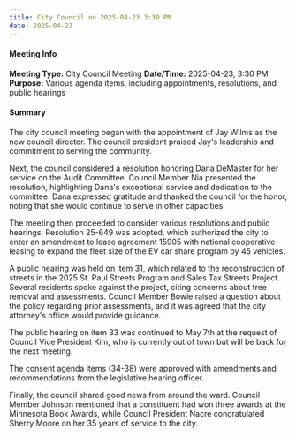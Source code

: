 ```yaml
---
title: City Council on 2025-04-23 3:30 PM
date: 2025-04-23
---
```

#### Meeting Info
**Meeting Type:** City Council Meeting
**Date/Time:** 2025-04-23, 3:30 PM
**Purpose:** Various agenda items, including appointments, resolutions, and public hearings

#### Summary

The city council meeting began with the appointment of Jay Wilms as the new council director. The council president praised Jay's leadership and commitment to serving the community.

Next, the council considered a resolution honoring Dana DeMaster for her service on the Audit Committee. Council Member Nia presented the resolution, highlighting Dana's exceptional service and dedication to the committee. Dana expressed gratitude and thanked the council for the honor, noting that she would continue to serve in other capacities.

The meeting then proceeded to consider various resolutions and public hearings. Resolution 25-649 was adopted, which authorized the city to enter an amendment to lease agreement 15905 with national cooperative leasing to expand the fleet size of the EV car share program by 45 vehicles.

A public hearing was held on item 31, which related to the reconstruction of streets in the 2025 St. Paul Streets Program and Sales Tax Streets Project. Several residents spoke against the project, citing concerns about tree removal and assessments. Council Member Bowie raised a question about the policy regarding prior assessments, and it was agreed that the city attorney's office would provide guidance.

The public hearing on item 33 was continued to May 7th at the request of Council Vice President Kim, who is currently out of town but will be back for the next meeting.

The consent agenda items (34-38) were approved with amendments and recommendations from the legislative hearing officer.

Finally, the council shared good news from around the ward. Council Member Johnson mentioned that a constituent had won three awards at the Minnesota Book Awards, while Council President Nacre congratulated Sherry Moore on her 35 years of service to the city.

